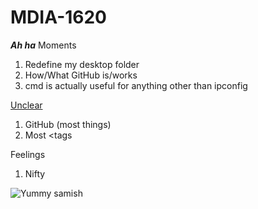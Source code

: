 # MDIA-1620

_**Ah ha**_ Moments
1. Redefine my desktop folder
2. How/What GitHub is/works
3. cmd is actually useful for anything other than ipconfig

<ins>Unclear</ins>
1. GitHub (most things)
2. Most <tags

Feelings
1. Nifty

![Yummy samish](https://upload.wikimedia.org/wikipedia/commons/b/b7/Mmm..._BLT_for_me%21_%285487341380%29.jpg)
